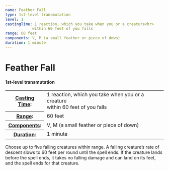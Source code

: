 ```yaml
---
name: Feather Fall
type: 1st-level transmutation
level: 1
castingTime: 1 reaction, which you take when you or a creature<br>
			within 60 feet of you falls
range: 60 feet
components: V, M (a small feather or piece of down)
duration: 1 minute
---
```


Feather Fall
============

#### 1st-level transmutation

<table cellspacing="0" class="statBlock"><tbody><tr><th><a href="/srd/spellcasting/castingASpell.htm#castingtime">Casting Time</a>:</th><td>1 reaction, which you take when you or a creature<br>within 60 feet of you falls</td></tr><tr><th><a href="/srd/spellcasting/castingASpell.htm#range">Range</a>:</th><td>60 feet</td></tr><tr><th><a href="/srd/spellcasting/castingASpell.htm#components">Components</a>:</th><td>V, M (a small feather or piece of down)</td></tr><tr><th><a href="/srd/spellcasting/castingASpell.htm#duration">Duration</a>:</th><td>1 minute</td></tr></tbody></table>

Choose up to five falling creatures within range. A falling creature’s rate of descent slows to 60 feet per round until the spell ends. If the creature lands before the spell ends, it takes no falling damage and can land on its feet, and the spell ends for that creature.